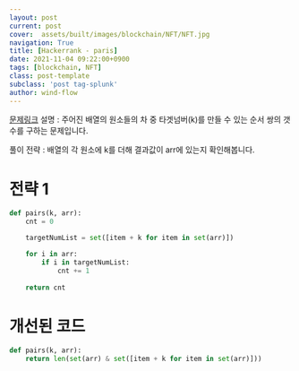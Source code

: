 ```yaml
---
layout: post
current: post
cover:  assets/built/images/blockchain/NFT/NFT.jpg
navigation: True
title: [Hackerrank - paris]
date: 2021-11-04 09:22:00+0900
tags: [blockchain, NFT]
class: post-template
subclass: 'post tag-splunk'
author: wind-flow
---
```


[문제링크](https://www.hackerrank.com/challenges/pairs/problem)
설명 : 주어진 배열의 원소들의 차 중 타겟넘버(k)를 만들 수 있는 순서 쌍의 갯수를 구하는 문제입니다.

풀이 전략 : 배열의 각 원소에 k를 더해 결과값이 arr에 있는지 확인해봅니다.

# 전략 1
``` python
def pairs(k, arr):
    cnt = 0

    targetNumList = set([item + k for item in set(arr)])

    for i in arr:
        if i in targetNumList:
            cnt += 1
    
    return cnt
```
   

# 개선된 코드
``` python
def pairs(k, arr):
    return len(set(arr) & set([item + k for item in set(arr)]))
```